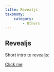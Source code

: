 ```yaml
---
title: Revealjs
taxonomy:
    category:
        - Others
---
```


## Revealjs

Short intro to revealjs:

[Click me](https://repo.rootknecht.net/knecht/revealjs-quickstart/raw/master/revealjs-quickstart.html)